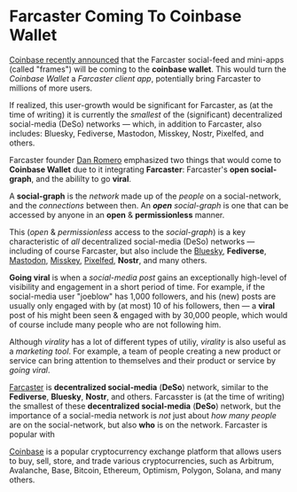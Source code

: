 # Farcaster Coming To Coinbase Wallet

[Coinbase recently announced](https://warpcast.com/coinbasewallet/0x5f8e2bbf) that the Farcaster social-feed and mini-apps (called "frames") will be coming to the **coinbase wallet**.
This would turn the _Coinbase Wallet_ a _Farcaster client app_, potentially bring Farcaster to millions of more users.

If realized, this user-growth would be significant for Farcaster, as (at the time of writing) it is currently the _smallest_ of the (significant) decentralized social-media (DeSo) networks
—
which, in addition to Farcaster, also includes:
Bluesky,
Fediverse,
Mastodon,
Misskey,
Nostr,
Pixelfed,
and others.

Farcaster founder [Dan Romero](https://warpcast.com/dwr.eth) emphasized two things that would come to **Coinbase Wallet** due to it integrating **Farcaster**:
Farcaster's **open social-graph**, and the abililty to go **viral**.

A **social-graph** is the _network_ made up of the _people_ on a social-network, and the _connections_ between then.
An _**open** social-graph_ is one that can be accessed by anyone in an **open** & **permissionless** manner.

This (_open_ & _permissionless_ access to the _social-graph_) is a key characteristic of _all_ decentralized social-media (DeSo) networks
—
including of course Farcaster, but also include the [Bluesky](https://bsky.app/), **Fediverse**, [Mastodon](https://joinmastodon.org/), [Misskey](https://misskey-hub.net/), [Pixelfed](https://pixelfed.org/), **Nostr**, and many others.

**Going viral** is when a _social-media post_ gains an exceptionally high-level of visibility and engagement in a short period of time.
For example, if the social-media user "joeblow" has 1,000 followers, and his (new) posts are usually only engaged with by (at most) 10 of his followers, then — a **viral** post of his might been seen & engaged with by 30,000 people, which would of course include many people who are not following him.

Although _virality_ has a lot of different types of utiliy, _virality_ is also useful as a _marketing tool_.
For example, a team of people creating a new product or service can bring attention to themselves and their product or service by _going viral_.

[Farcaster](https://www.farcaster.xyz/) is **decentralized social-media** (**DeSo**) network, similar to the **Fediverse**, **Bluesky**, **Nostr**, and others.
Farcasster is (at the time of writing) the smallest of these **decentralized social-media** (**DeSo**) network, but the importance of a social-media network is _not_ just about _how many people_ are on the social-network, but also **who** is on the network.
Farcaster is popular with 

[Coinbase](https://www.coinbase.com/) is a popular cryptocurrency exchange platform that allows users to buy, sell, store, and trade various cryptocurrencies, such as Arbitrum, Avalanche, Base, Bitcoin, Ethereum, Optimism, Polygon, Solana, and many others.
